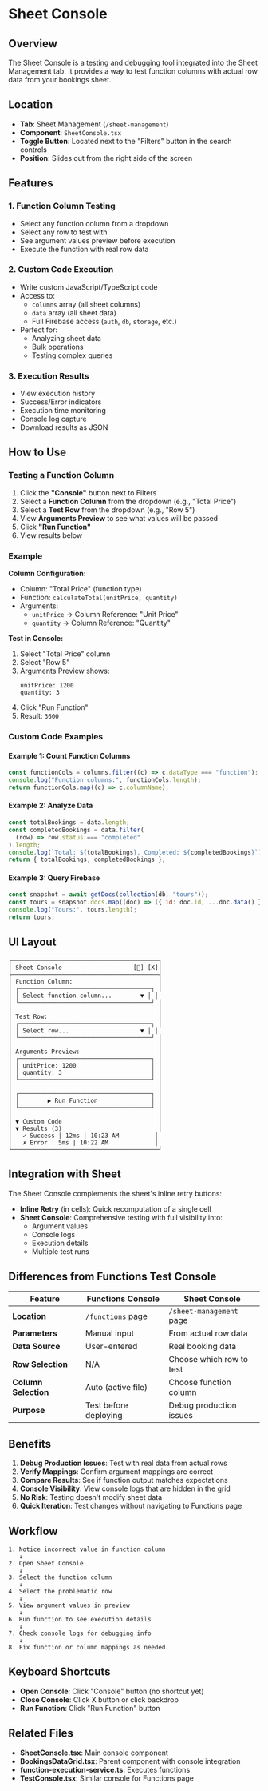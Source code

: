# Sheet Console

## Overview

The Sheet Console is a testing and debugging tool integrated into the Sheet Management tab. It provides a way to test function columns with actual row data from your bookings sheet.

## Location

- **Tab**: Sheet Management (`/sheet-management`)
- **Component**: `SheetConsole.tsx`
- **Toggle Button**: Located next to the "Filters" button in the search controls
- **Position**: Slides out from the right side of the screen

## Features

### 1. **Function Column Testing**

- Select any function column from a dropdown
- Select any row to test with
- See argument values preview before execution
- Execute the function with real row data

### 2. **Custom Code Execution**

- Write custom JavaScript/TypeScript code
- Access to:
  - `columns` array (all sheet columns)
  - `data` array (all sheet data)
  - Full Firebase access (`auth`, `db`, `storage`, etc.)
- Perfect for:
  - Analyzing sheet data
  - Bulk operations
  - Testing complex queries

### 3. **Execution Results**

- View execution history
- Success/Error indicators
- Execution time monitoring
- Console log capture
- Download results as JSON

## How to Use

### Testing a Function Column

1. Click the **"Console"** button next to Filters
2. Select a **Function Column** from the dropdown (e.g., "Total Price")
3. Select a **Test Row** from the dropdown (e.g., "Row 5")
4. View **Arguments Preview** to see what values will be passed
5. Click **"Run Function"**
6. View results below

### Example

**Column Configuration:**

- Column: "Total Price" (function type)
- Function: `calculateTotal(unitPrice, quantity)`
- Arguments:
  - `unitPrice` → Column Reference: "Unit Price"
  - `quantity` → Column Reference: "Quantity"

**Test in Console:**

1. Select "Total Price" column
2. Select "Row 5"
3. Arguments Preview shows:
   ```
   unitPrice: 1200
   quantity: 3
   ```
4. Click "Run Function"
5. Result: `3600`

### Custom Code Examples

#### Example 1: Count Function Columns

```javascript
const functionCols = columns.filter((c) => c.dataType === "function");
console.log("Function columns:", functionCols.length);
return functionCols.map((c) => c.columnName);
```

#### Example 2: Analyze Data

```javascript
const totalBookings = data.length;
const completedBookings = data.filter(
  (row) => row.status === "completed"
).length;
console.log(`Total: ${totalBookings}, Completed: ${completedBookings}`);
return { totalBookings, completedBookings };
```

#### Example 3: Query Firebase

```javascript
const snapshot = await getDocs(collection(db, "tours"));
const tours = snapshot.docs.map((doc) => ({ id: doc.id, ...doc.data() }));
console.log("Tours:", tours.length);
return tours;
```

## UI Layout

```
┌─────────────────────────────────────────┐
│ Sheet Console                    [🔄] [X]│
├─────────────────────────────────────────┤
│ Function Column:                        │
│ ┌─────────────────────────────────────┐ │
│ │ Select function column...        ▼ │ │
│ └─────────────────────────────────────┘ │
│                                         │
│ Test Row:                               │
│ ┌─────────────────────────────────────┐ │
│ │ Select row...                    ▼ │ │
│ └─────────────────────────────────────┘ │
│                                         │
│ Arguments Preview:                      │
│ ┌─────────────────────────────────────┐ │
│ │ unitPrice: 1200                     │ │
│ │ quantity: 3                         │ │
│ └─────────────────────────────────────┘ │
│                                         │
│ ┌─────────────────────────────────────┐ │
│ │        ▶ Run Function               │ │
│ └─────────────────────────────────────┘ │
│                                         │
│ ▼ Custom Code                           │
│ ▼ Results (3)                           │
│   ✓ Success | 12ms | 10:23 AM          │
│   ✗ Error | 5ms | 10:22 AM             │
└─────────────────────────────────────────┘
```

## Integration with Sheet

The Sheet Console complements the sheet's inline retry buttons:

- **Inline Retry** (in cells): Quick recomputation of a single cell
- **Sheet Console**: Comprehensive testing with full visibility into:
  - Argument values
  - Console logs
  - Execution details
  - Multiple test runs

## Differences from Functions Test Console

| Feature              | Functions Console     | Sheet Console            |
| -------------------- | --------------------- | ------------------------ |
| **Location**         | `/functions` page     | `/sheet-management` page |
| **Parameters**       | Manual input          | From actual row data     |
| **Data Source**      | User-entered          | Real booking data        |
| **Row Selection**    | N/A                   | Choose which row to test |
| **Column Selection** | Auto (active file)    | Choose function column   |
| **Purpose**          | Test before deploying | Debug production issues  |

## Benefits

1. **Debug Production Issues**: Test with real data from actual rows
2. **Verify Mappings**: Confirm argument mappings are correct
3. **Compare Results**: See if function output matches expectations
4. **Console Visibility**: View console logs that are hidden in the grid
5. **No Risk**: Testing doesn't modify sheet data
6. **Quick Iteration**: Test changes without navigating to Functions page

## Workflow

```
1. Notice incorrect value in function column
   ↓
2. Open Sheet Console
   ↓
3. Select the function column
   ↓
4. Select the problematic row
   ↓
5. View argument values in preview
   ↓
6. Run function to see execution details
   ↓
7. Check console logs for debugging info
   ↓
8. Fix function or column mappings as needed
```

## Keyboard Shortcuts

- **Open Console**: Click "Console" button (no shortcut yet)
- **Close Console**: Click X button or click backdrop
- **Run Function**: Click "Run Function" button

## Related Files

- **SheetConsole.tsx**: Main console component
- **BookingsDataGrid.tsx**: Parent component with console integration
- **function-execution-service.ts**: Executes functions
- **TestConsole.tsx**: Similar console for Functions page
